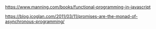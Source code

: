 https://www.manning.com/books/functional-programming-in-javascript

https://blog.jcoglan.com/2011/03/11/promises-are-the-monad-of-asynchronous-programming/
